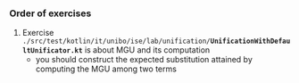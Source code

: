 
### Order of exercises

1. Exercise `./src/test/kotlin/it/unibo/ise/lab/unification/`**`UnificationWithDefaultUnificator.kt`** is about MGU and its computation
    - you should construct the expected substitution attained by computing the MGU among two terms
